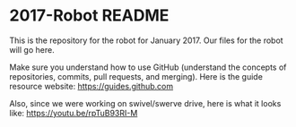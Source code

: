 # 2017-Robot README

This is the repository for the robot for January 2017. Our files for the robot will go here.

Make sure you understand how to use GitHub (understand the concepts of repositories, commits, pull requests, and merging).
Here is the guide resource website: https://guides.github.com

Also, since we were working on swivel/swerve drive, here is what it looks like: https://youtu.be/rpTuB93RI-M
